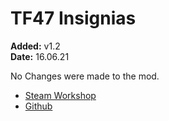 # TF47 Insignias
**Added:** v1.2 <br>
**Date:** 16.06.21

No Changes were made to the mod.

- [Steam Workshop]()
- [Github]()